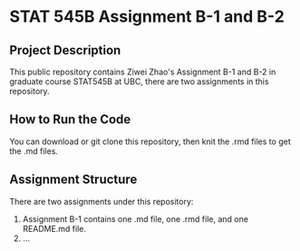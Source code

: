 # STAT 545B Assignment B-1 and B-2

## Project Description
This public repository contains Ziwei Zhao's Assignment B-1 and B-2 in graduate course STAT545B at UBC, there are two assignments in this repository.

## How to Run the Code
You can download or git clone this repository, then knit the .rmd files to get the .md files.

## Assignment Structure
There are two assignments under this repository:
1. Assignment B-1 contains one .md file, one .rmd file, and one README.md file.
2. ...
